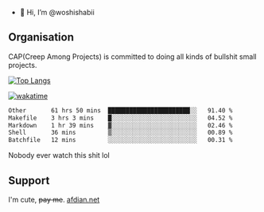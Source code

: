 - 👋 Hi, I’m @woshishabii

## Organisation

CAP(Creep Among Projects) is committed to doing all kinds of bullshit small projects.

[![Top Langs](https://github-readme-stats.vercel.app/api/top-langs/?username=woshishabii&layout=compact)](https://github.com/anuraghazra/github-readme-stats)

[![wakatime](https://wakatime.com/badge/user/34d02784-acc1-4a16-82d7-33fdb53c4ed6.svg)](https://wakatime.com/@34d02784-acc1-4a16-82d7-33fdb53c4ed6)


<!--START_SECTION:waka-->

```txt
Other       61 hrs 50 mins  ███████████████████████░░   91.40 %
Makefile    3 hrs 3 mins    █░░░░░░░░░░░░░░░░░░░░░░░░   04.52 %
Markdown    1 hr 39 mins    ▓░░░░░░░░░░░░░░░░░░░░░░░░   02.46 %
Shell       36 mins         ▒░░░░░░░░░░░░░░░░░░░░░░░░   00.89 %
Batchfile   12 mins         ░░░░░░░░░░░░░░░░░░░░░░░░░   00.31 %
```

<!--END_SECTION:waka-->

Nobody ever watch this shit lol

## Support
I'm cute, ~~pay me~~.
[afdian.net](https://afdian.com/a/woshishabi)

<!---
woshishabii/woshishabii is a ✨ special ✨ repository because its `README.md` (this file) appears on your GitHub profile.
You can click the Preview link to take a look at your changes.
--->
